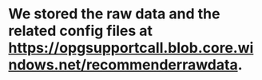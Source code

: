 # We stored the raw data and the related config files at https://opgsupportcall.blob.core.windows.net/recommenderrawdata.

